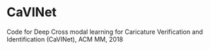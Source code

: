 # CaVINet
Code for Deep Cross modal learning for Caricature Verification and Identification (CaVINet), ACM MM, 2018
